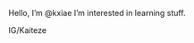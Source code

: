 Hello, I’m @kxiae
I’m interested in learning stuff.

IG/Kaiteze

<!---
kxiae/kxiae is a ✨ special ✨ repository because its `README.md` (this file) appears on your GitHub profile.
You can click the Preview link to take a look at your changes.
--->

